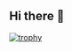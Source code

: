 ## Hi there 👋
[![trophy](https://github-profile-trophy.vercel.app/?username=Rohan0412&theme=onedark)](https://github.com/ryo-ma/github-profile-trophy)
<!--
**Rohan0412/Rohan0412** is a ✨ _special_ ✨ repository because its `README.md` (this file) appears on your GitHub profile.

Here are some ideas to get you started:

- 🔭 I’m currently working on ...
- 🌱 I’m currently learning ...
- 👯 I’m looking to collaborate on ...
- 🤔 I’m looking for help with ...
- 💬 Ask me about ...
- 📫 How to reach me: ...
- 😄 Pronouns: ...
- ⚡ Fun fact: ...
-->
